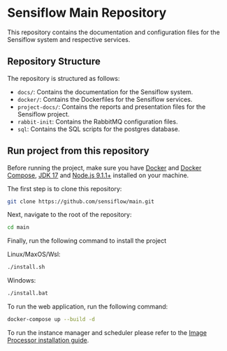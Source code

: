 # Sensiflow Main Repository

This repository contains the documentation and configuration files for the Sensiflow system and respective services.

## Repository Structure

The repository is structured as follows:

- `docs/`: Contains the documentation for the Sensiflow system.
- `docker/`: Contains the Dockerfiles for the Sensiflow services.
- `project-docs/`: Contains the reports and presentation files for the Sensiflow project.
- `rabbit-init`: Contains the RabbitMQ configuration files.
- `sql`: Contains the SQL scripts for the postgres database.

## Run project from this repository

Before running the project, make sure you have [Docker](https://docs.docker.com/get-docker/) and [Docker Compose](https://docs.docker.com/compose/install/), [JDK 17](https://docs.aws.amazon.com/corretto/latest/corretto-17-ug/downloads-list.html) and [Node.js 9.1.1+](https://nodejs.org/en/download/) installed on your machine.

The first step is to clone this repository:

```bash
git clone https://github.com/sensiflow/main.git
```

Next, navigate to the root of the repository:

```bash
cd main
```

Finally, run the following command to install the project

Linux/MaxOS/Wsl:

```bash
./install.sh
```

Windows:

```bash
./install.bat
```

To run the web application, run the following command:

```bash
docker-compose up --build -d
```

To run the instance manager and scheduler please refer to the [Image Processor installation guide](https://docs.sensiflow.org/contributing/image-processor).
